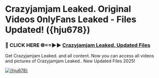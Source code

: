 # Crazyjamjam Leaked. Original Videos 0nlyFans Leaked - Files Updated! ({hju678})

<h3>🔴 CLICK HERE 🌐==►► <a href="https://tinyurl.com/ms9xzufz" rel="nofollow">Crazyjamjam Leaked. Updated Files</a></h3>

Get Crazyjamjam Leaked. and all content. Now you can access all videos and pictures of Crazyjamjam Leaked.. New Updated Files 2025!

[![{hju678}](https://i.imgur.com/PQ7UWWw.gif)](https://tinyurl.com/ms9xzufz)